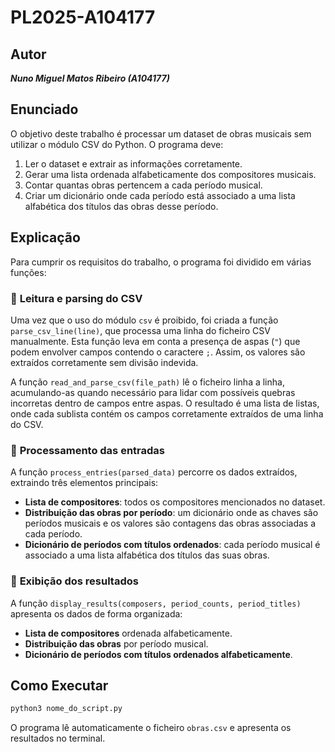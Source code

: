 # PL2025-A104177

## **Autor**

***Nuno Miguel Matos Ribeiro (A104177)***

## **Enunciado**

O objetivo deste trabalho é processar um dataset de obras musicais sem utilizar o módulo CSV do Python. O programa deve:

1. Ler o dataset e extrair as informações corretamente.
2. Gerar uma lista ordenada alfabeticamente dos compositores musicais.
3. Contar quantas obras pertencem a cada período musical.
4. Criar um dicionário onde cada período está associado a uma lista alfabética dos títulos das obras desse período.

## **Explicação**

Para cumprir os requisitos do trabalho, o programa foi dividido em várias funções:

### 📌 **Leitura e parsing do CSV**

Uma vez que o uso do módulo `csv` é proibido, foi criada a função `parse_csv_line(line)`, que processa uma linha do ficheiro CSV manualmente. Esta função leva em conta a presença de aspas (`"`) que podem envolver campos contendo o caractere `;`. Assim, os valores são extraídos corretamente sem divisão indevida.

A função `read_and_parse_csv(file_path)` lê o ficheiro linha a linha, acumulando-as quando necessário para lidar com possíveis quebras incorretas dentro de campos entre aspas. O resultado é uma lista de listas, onde cada sublista contém os campos corretamente extraídos de uma linha do CSV.

### 📌 **Processamento das entradas**

A função `process_entries(parsed_data)` percorre os dados extraídos, extraindo três elementos principais:

- **Lista de compositores**: todos os compositores mencionados no dataset.
- **Distribuição das obras por período**: um dicionário onde as chaves são períodos musicais e os valores são contagens das obras associadas a cada período.
- **Dicionário de períodos com títulos ordenados**: cada período musical é associado a uma lista alfabética dos títulos das suas obras.

### 📌 **Exibição dos resultados**

A função `display_results(composers, period_counts, period_titles)` apresenta os dados de forma organizada:

- **Lista de compositores** ordenada alfabeticamente.
- **Distribuição das obras** por período musical.
- **Dicionário de períodos com títulos ordenados alfabeticamente**.


## **Como Executar**

```bash
python3 nome_do_script.py
```

O programa lê automaticamente o ficheiro `obras.csv` e apresenta os resultados no terminal.

